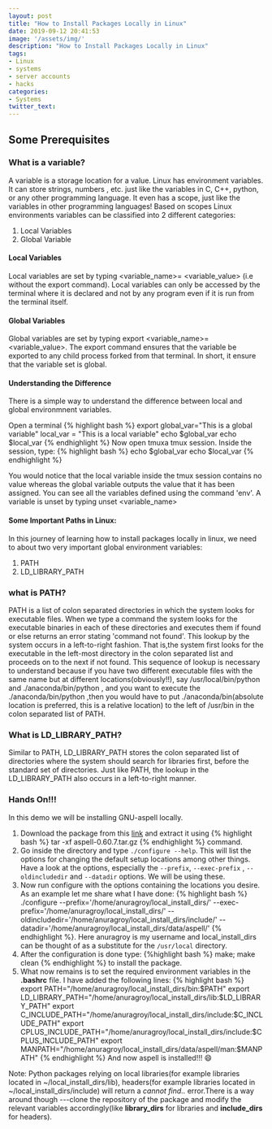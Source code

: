 ```yaml
---
layout: post
title: "How to Install Packages Locally in Linux"
date: 2019-09-12 20:41:53
image: '/assets/img/'
description: "How to Install Packages Locally in Linux"
tags:
- Linux
- systems
- server accounts
- hacks
categories:
- Systems
twitter_text:
---
```


## Some Prerequisites

### What is a variable?

A  variable is a storage location for a value. Linux has environment variables. It can store strings, numbers , etc. just like the variables in C, C++, python, or any other programming language. It even has a scope, just like the variables in other programming languages! Based on scopes Linux environments variables can be classified into 2 different categories:

1. Local Variables
2. Global Variable


#### Local Variables
Local variables are set by typing  \<variable_name\>= \<variable_value\> (i.e without the export command).
Local variables can only be accessed by the terminal where it is declared and not by any program even if it is run from the terminal itself.

#### Global Variables
Global variables are set by typing export  \<variable_name\>= \<variable_value\>. The export command ensures that the variable be exported to any child process forked from that terminal. In short, it ensure that the variable set is global.


#### Understanding the Difference

There is a simple way to understand the difference between local and global environmnent variables.

Open a terminal
{% highlight bash %}
export global_var="This is a global variable"
local_var = "This is a local variable"
echo $global_var
echo $local_var
{% endhighlight %}
Now open tmuxa tmux session. Inside the session, type:
{% highlight bash %}
echo $global_var
echo $local_var
{% endhighlight %}

You would notice that the local variable inside the tmux session contains no value whereas the global variable outputs the value that it has been assigned.
You can see all the variables defined using the command 'env'.
A variable is unset by typing unset \<variable_name\>


#### Some Important Paths in Linux:
In this journey of learning how to install  packages locally in linux, we need to about two very important global environment variables:
1. PATH
2. LD_LIBRARY_PATH

### what is PATH?
PATH is a list of colon separated directories in which the system looks for executable files. When we type a command the system looks for the executable binaries in each of these directories and executes them if found or else returns an error stating 'command not found'. This lookup by the system occurs in a left-to-right fashion. That is,the system first looks for the executable in the left-most directory in the colon separated list and proceeds on to the next if not found.
This sequence of lookup is necessary to understand because if you have two different executable files with the same name but at different locations(obviously!!), say /usr/local/bin/python and ./anaconda/bin/python , and you want to execute the ./anaconda/bin/python ,then you would have to put ./anaconda/bin(absolute location is preferred, this is a relative location) to the left of /usr/bin in the colon separated list of PATH.

### What is LD_LIBRARY_PATH?
Similar to PATH, LD_LIBRARY_PATH stores the  colon separated list of  directories where the system should search for libraries first, before the standard set of directories. Just like PATH, the lookup in the LD_LIBRARY_PATH also occurs in a left-to-right manner.

### Hands On!!!
In this demo we will be installing GNU-aspell locally.

1. Download the package from this [link](https://ftp.gnu.org/gnu/aspell/aspell-0.60.7.tar.gz) and extract it using {% highlight bash %} tar -xf aspell-0.60.7.tar.gz {% endhighlight %} command.
2. Go inside the directory and type ```./configure --help```. This will list the options for changing the default setup locations among other things. Have a look at the options, especially the ```--prefix```, ```--exec-prefix``` , ```--oldincludedir``` and ```--datadir``` options. We will be using these.
3. Now run configure with the options containing the locations you desire. As an example let me share what I have done: {% highlight bash %} ./configure --prefix='/home/anuragroy/local_install_dirs/' --exec-prefix='/home/anuragroy/local_install_dirs/' --oldincludedir='/home/anuragroy/local_install_dirs/include/' --datadir='/home/anuragroy/local_install_dirs/data/aspell/' {% endhighlight %}. Here anuragroy is my username and local_install_dirs can be thought of as a substitute for the ```/usr/local``` directory.
4. After the configuration is done type: {%highlight bash %} make; make clean {% endhighlight %} to install the package.
5. What now remains is to set the required environment variables in the **.bashrc** file. I have added the following lines:
{% highlight bash %}
export PATH="/home/anuragroy/local_install_dirs/bin:$PATH"
export LD_LIBRARY_PATH="/home/anuragroy/local_install_dirs/lib:$LD_LIBRARY_PATH"
export C_INCLUDE_PATH="/home/anuragroy/local_install_dirs/include:$C_INCLUDE_PATH"
export CPLUS_INCLUDE_PATH="/home/anuragroy/local_install_dirs/include:$CPLUS_INCLUDE_PATH"
export MANPATH="/home/anuragroy/local_install_dirs/data/aspell/man:$MANPATH"
{% endhighlight %}
And now aspell is installed!!! :smile:

Note: Python packages relying on local libraries(for example libraries located in ~/local_install_dirs/lib), headers(for example libraries located in ~/local_install_dirs/include) will return a _cannot find.._ error.There is a way around though ---clone the repository of the package and modify the relevant variables accordingly(like **library_dirs** for libraries and **include_dirs** for headers).
<!-- (Not yet Finished!! :P) -->